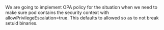 We are going to implement OPA policy for the situation when we need to make sure pod contains the security context with allowPrivilegeEscalation=true. This defaults to allowed so as to not break setuid binaries. 